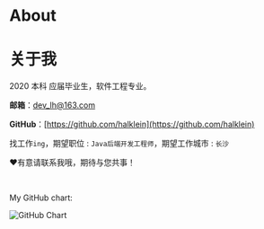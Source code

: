 # About


# 关于我
2020 本科 应届毕业生，软件工程专业。

**邮箱**：[dev_lh@163.com](mailto:dev_lh@163.com)

**GitHub**：[https://github.com/halklein](https://github.com/halklein)



找工作`ing`，期望职位 : `Java后端开发工程师`，期望工作城市 : `长沙`

:heart:有意请联系我哦，期待与您共事！

</br>

My GitHub chart:

![GitHub Chart](https://ghchart.rshah.org/HalKlein)
